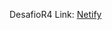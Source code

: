 DesafioR4 Link: <a href="https://effortless-sunshine-3ee777.netlify.app/" target="_blank">Netify</a>